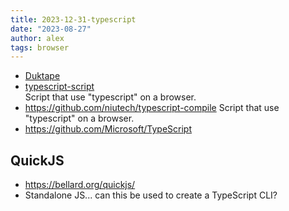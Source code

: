 ```yaml
---
title: 2023-12-31-typescript
date: "2023-08-27"
author: alex
tags: browser
---
```

- [Duktape](https://duktape.org/)
- [typescript-script](https://github.com/basarat/typescript-script)  
  Script that use "typescript" on a browser.
- https://github.com/niutech/typescript-compile
  Script that use "typescript" on a browser.
- https://github.com/Microsoft/TypeScript

## QuickJS

- https://bellard.org/quickjs/
- Standalone JS... can this be used to create a TypeScript CLI?

